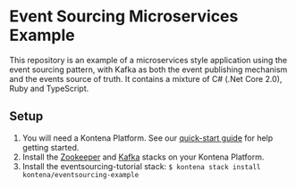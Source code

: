 # Event Sourcing Microservices Example

This repository is an example of a microservices style application using the event sourcing pattern, with Kafka as both the event publishing mechanism and the events source of truth.  It contains a mixture of C# (.Net Core 2.0), Ruby and TypeScript.

## Setup
1. You will need a Kontena Platform.  See our [quick-start guide](https://kontena.io/docs/quick-start.html) for help getting started.
2. Install the [Zookeeper](https://github.com/kontena/kontena-stacks/tree/master/zookeeper) and [Kafka](https://github.com/kontena/kontena-stacks/tree/master/kafka) stacks on your Kontena Platform.
3. Install the eventsourcing-tutorial stack: `$ kontena stack install kontena/eventsourcing-example`

